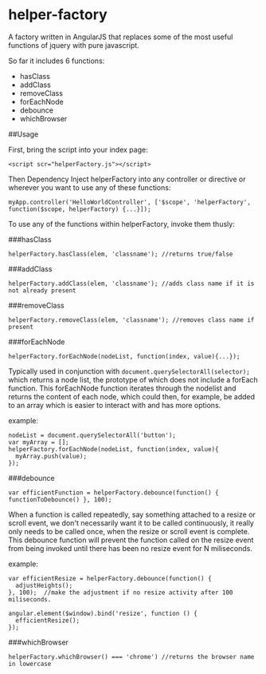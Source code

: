 # helper-factory
A factory written in AngularJS that replaces some of the most useful functions of jquery with pure javascript.  

So far it includes 6 functions:

- hasClass
- addClass
- removeClass
- forEachNode
- debounce
- whichBrowser

##Usage

First, bring the script into your index page:

`<script scr="helperFactory.js"></script>`

Then Dependency Inject helperFactory into any controller or directive or wherever you want to use any of these functions:

`myApp.controller('HelloWorldController', ['$scope', 'helperFactory', function($scope, helperFactory) {...}]);`

To use any of the functions within helperFactory, invoke them thusly:

###hasClass

`helperFactory.hasClass(elem, 'classname'); //returns true/false`

###addClass

`helperFactory.addClass(elem, 'classname'); //adds class name if it is not already present`

###removeClass

`helperFactory.removeClass(elem, 'classname'); //removes class name if present`

###forEachNode

`helperFactory.forEachNode(nodeList, function(index, value){...});`

Typically used in conjunction with `document.querySelectorAll(selector);` which returns a node list, the prototype of which does not include a forEach function.  This forEachNode function iterates through the nodelist and returns the content of each node, which could then, for example, be added to an array which is easier to interact with and has more options.

example:

```
nodeList = document.querySelectorAll('button');
var myArray = [];
helperFactory.forEachNode(nodeList, function(index, value){
  myArray.push(value);
});
```

###debounce

`var efficientFunction = helperFactory.debounce(function() { functionToDebounce() }, 100);`

When a function is called repeatedly, say something attached to a resize or scroll event, we don't necessarily want it to be called continuously, it really only needs to be called once, when the resize or scroll event is complete.  This debounce function will prevent the function called on the resize event from being invoked until there has been no resize event for N miliseconds.

example: 

```
var efficientResize = helperFactory.debounce(function() {
  adjustHeights();
}, 100);  //make the adjustment if no resize activity after 100 miliseconds.

angular.element($window).bind('resize', function () {
  efficientResize();
});
```


###whichBrowser

`helperFactory.whichBrowser() === 'chrome') //returns the browser name in lowercase`
